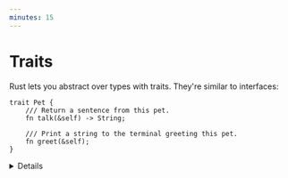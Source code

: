 ```yaml
---
minutes: 15
---
```


# Traits

Rust lets you abstract over types with traits. They're similar to interfaces:

```rust,editable
trait Pet {
    /// Return a sentence from this pet.
    fn talk(&self) -> String;

    /// Print a string to the terminal greeting this pet.
    fn greet(&self);
}
```

<details>

- A trait defines a number of methods that types must have in order to implement
  the trait, without saying anything about what the implementation has to look
  like (except the function signature).

- In the "Generics" segment, next session, we will see how to build functionality 
  that is generic over all types implementing a trait.

</details>
